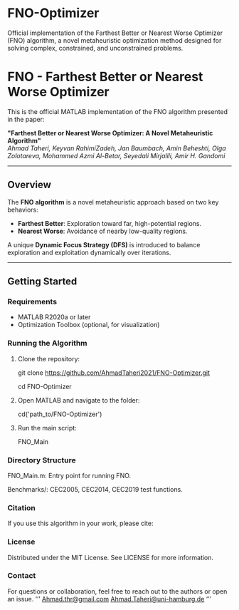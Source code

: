 # FNO-Optimizer
Official implementation of the Farthest Better or Nearest Worse Optimizer (FNO) algorithm, a novel metaheuristic optimization method designed for solving complex, constrained, and unconstrained problems.

# FNO - Farthest Better or Nearest Worse Optimizer

This is the official MATLAB implementation of the FNO algorithm presented in the paper:

**"Farthest Better or Nearest Worse Optimizer: A Novel Metaheuristic Algorithm"**  
_Ahmad Taheri, Keyvan RahimiZadeh, Jan Baumbach, Amin Beheshti, Olga Zolotareva, Mohammed Azmi Al-Betar, Seyedali Mirjalili, Amir H. Gandomi_

---

## Overview

The **FNO algorithm** is a novel metaheuristic approach based on two key behaviors:

- **Farthest Better**: Exploration toward far, high-potential regions.
- **Nearest Worse**: Avoidance of nearby low-quality regions.

A unique **Dynamic Focus Strategy (DFS)** is introduced to balance exploration and exploitation dynamically over iterations.

---

## Getting Started

### Requirements

- MATLAB R2020a or later
- Optimization Toolbox (optional, for visualization)

### Running the Algorithm

1. Clone the repository:
   
   git clone https://github.com/AhmadTaheri2021/FNO-Optimizer.git

   cd FNO-Optimizer

3. Open MATLAB and navigate to the folder:

    cd('path_to/FNO-Optimizer')

4. Run the main script:

    FNO_Main

### Directory Structure

   FNO_Main.m: Entry point for running FNO.

   Benchmarks/: CEC2005, CEC2014, CEC2019 test functions.



### Citation
If you use this algorithm in your work, please cite:

### License
Distributed under the MIT License. See LICENSE for more information.

### Contact
For questions or collaboration, feel free to reach out to the authors or open an issue.
‘’’
Ahmad.thr@gmail.com
Ahmad.Taheri@uni-hamburg.de
‘’’
